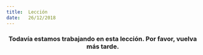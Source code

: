 ```yaml
---
title:  Lección
date:   26/12/2018
---
```


### <center>Todavía estamos trabajando en esta lección. Por favor, vuelva más tarde.</center>